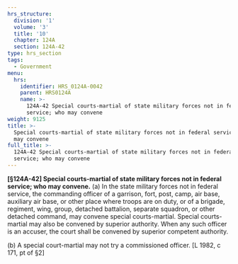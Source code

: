 ```yaml
---
hrs_structure:
  division: '1'
  volume: '3'
  title: '10'
  chapter: 124A
  section: 124A-42
type: hrs_section
tags:
  - Government
menu:
  hrs:
    identifier: HRS_0124A-0042
    parent: HRS0124A
    name: >-
      124A-42 Special courts-martial of state military forces not in federal
      service; who may convene
weight: 9125
title: >-
  Special courts-martial of state military forces not in federal service; who
  may convene
full_title: >-
  124A-42 Special courts-martial of state military forces not in federal
  service; who may convene
---
```

**[§124A-42] Special courts-martial of state military forces not in federal service; who may convene.** (a) In the state military forces not in federal service, the commanding officer of a garrison, fort, post, camp, air base, auxiliary air base, or other place where troops are on duty, or of a brigade, regiment, wing, group, detached battalion, separate squadron, or other detached command, may convene special courts-martial. Special courts-martial may also be convened by superior authority. When any such officer is an accuser, the court shall be convened by superior competent authority.

(b) A special court-martial may not try a commissioned officer. [L 1982, c 171, pt of §2]